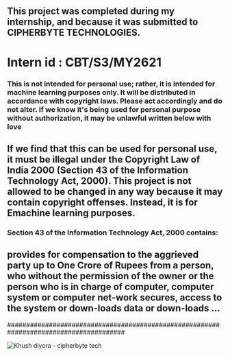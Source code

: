 ## This project was completed during my internship, and because it was submitted to CIPHERBYTE TECHNOLOGIES.

# Intern id : CBT/S3/MY2621

### This is not intended for personal use; rather, it is intended for machine learning purposes only. It will be distributed in accordance with copyright laws. Please act accordingly and do not alter. if we know it's being used for personal purpose without authorization, it may be unlawful written below with love 


## If we find that this can be used for personal use, it must be illegal under the Copyright Law of India 2000 (Section 43 of the Information Technology Act, 2000). This project is not allowed to be changed in any way because it may contain copyright offenses. Instead, it is for Emachine learning purposes.

### Section 43 of the Information Technology Act, 2000 contains:

## provides for compensation to the aggrieved party up to One Crore of Rupees from a person, who without the permission of the owner or the person who is in charge of computer, computer system or computer net-work secures, access to the system or down-loads data or down-loads ...


#######################################################################################

![Khush diyora  - cipherbyte tech](https://github.com/user-attachments/assets/881c06e5-9f79-474d-bcdd-4f518dd53eb2)


